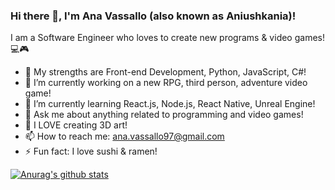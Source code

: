 ### Hi there 👋, I'm Ana Vassallo (also known as Aniushkania)!

I am a Software Engineer who loves to create new programs & video games! 💻🎮

- 💪 My strengths are Front-end Development, Python, JavaScript, C#!
- 🔭 I’m currently working on a new RPG, third person, adventure video game!
- 🌱 I’m currently learning React.js, Node.js, React Native, Unreal Engine!
- 💬 Ask me about anything related to programming and video games!
- 🎨 I LOVE creating 3D art!
- 📫 How to reach me: ana.vassallo97@gmail.com
- ⚡ Fun fact: I love sushi & ramen!

[![Anurag's github stats](https://github-readme-stats.vercel.app/api?username=anagvf&show_icons=true&theme=merko)](https://github.com/anuraghazra/github-readme-stats)
